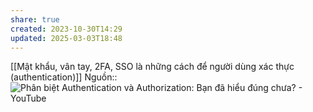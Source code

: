 ```yaml
---
share: true
created: 2023-10-30T14:29
updated: 2025-03-03T18:48
---
```

[[Mật khẩu, vân tay, 2FA, SSO là những cách để người dùng xác thực (authentication)]]
Nguồn:: ![Phân biệt Authentication và Authorization: Bạn đã hiểu đúng chưa? - YouTube](https://youtu.be/ZlkQtnHICa4)
